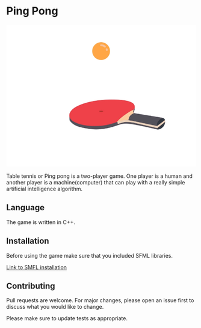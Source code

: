 # Ping Pong   
<img src="pingpong.gif"></img> 


Table tennis or Ping pong is a two-player game. One player is a human and another player is a machine(computer) that can play with a really simple artificial intelligence algorithm.

## Language

The game is written in C++.

## Installation
Before using the game make sure that you included SFML libraries.

[Link to SMFL installation](https://www.sfml-dev.org/tutorials/2.5/start-vc.php)

## Contributing
Pull requests are welcome. For major changes, please open an issue first to discuss what you would like to change.

Please make sure to update tests as appropriate.
